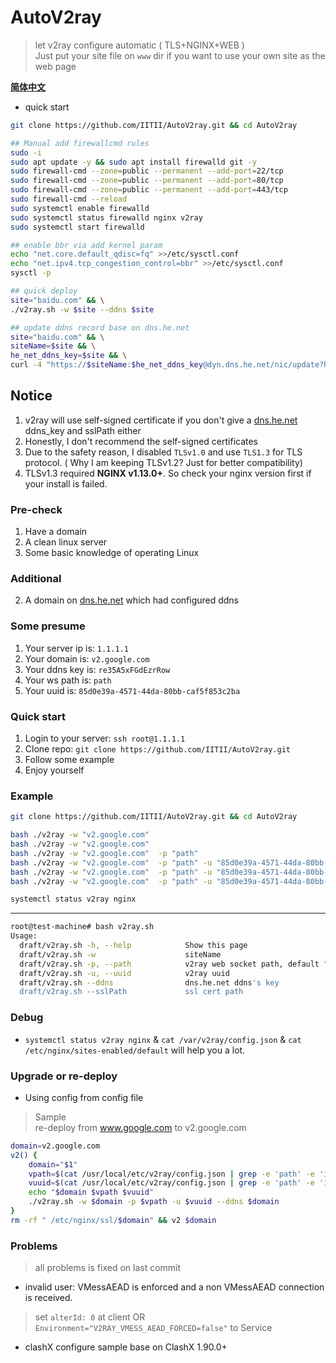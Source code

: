 # AutoV2ray
> let v2ray configure automatic ( TLS+NGINX+WEB )  
> Just put your site file on `www` dir if you want to use your own site as the web page    

**[简体中文](https://iitii.github.io/2020/02/08/1/)**

* quick start
```bash
git clone https://github.com/IITII/AutoV2ray.git && cd AutoV2ray

## Manual add firewallcmd rules
sudo -i
sudo apt update -y && sudo apt install firewalld git -y
sudo firewall-cmd --zone=public --permanent --add-port=22/tcp
sudo firewall-cmd --zone=public --permanent --add-port=80/tcp
sudo firewall-cmd --zone=public --permanent --add-port=443/tcp
sudo firewall-cmd --reload
sudo systemctl enable firewalld
sudo systemctl status firewalld nginx v2ray
sudo systemctl start firewalld

## enable bbr via add kernel param
echo "net.core.default_qdisc=fq" >>/etc/sysctl.conf
echo "net.ipv4.tcp_congestion_control=bbr" >>/etc/sysctl.conf
sysctl -p

## quick deploy
site="baidu.com" && \
./v2ray.sh -w $site --ddns $site

## update ddns record base on dns.he.net
site="baidu.com" && \
siteName=$site && \
he_net_ddns_key=$site && \
curl -4 "https://$siteName:$he_net_ddns_key@dyn.dns.he.net/nic/update?hostname=$siteName"
```

## Notice
1. v2ray will use self-signed certificate if you don't give a [dns.he.net](https://dns.he.net) ddns_key and sslPath either
2. Honestly, I don't recommend the self-signed certificates
3. Due to the safety reason, I disabled `TLSv1.0` and use `TLS1.3` for TLS protocol. ( Why I am keeping TLSv1.2? Just for better compatibility)
4. TLSv1.3 required **NGINX v1.13.0+**. So check your nginx version first if your install is failed.

### Pre-check
1. Have a domain
3. A clean linux server
4. Some basic knowledge of operating Linux

### Additional
2. A domain on [dns.he.net](http://dns.he.net) which had configured ddns

### Some presume
1. Your server ip is: `1.1.1.1`
2. Your domain is: `v2.google.com`
3. Your ddns key is: `re35A5xFGdEzrRow`
4. Your ws path is: `path`
5. Your uuid is: `85d0e39a-4571-44da-80bb-caf5f853c2ba`

### Quick start
1. Login to your server: `ssh root@1.1.1.1`
2. Clone repo: `git clone https://github.com/IITII/AutoV2ray.git`
3. Follow some example
4. Enjoy yourself
### Example

```bash
git clone https://github.com/IITII/AutoV2ray.git && cd AutoV2ray

bash ./v2ray -w "v2.google.com"
bash ./v2ray -w "v2.google.com" 
bash ./v2ray -w "v2.google.com"  -p "path"
bash ./v2ray -w "v2.google.com"  -p "path" -u "85d0e39a-4571-44da-80bb-caf5f853c2ba" 
bash ./v2ray -w "v2.google.com"  -p "path" -u "85d0e39a-4571-44da-80bb-caf5f853c2ba" --ddns "re35A5xFGdEzrRow"
bash ./v2ray -w "v2.google.com"  -p "path" -u "85d0e39a-4571-44da-80bb-caf5f853c2ba" --sslPath "/etc/nginx/ssl"

systemctl status v2ray nginx
```
----

```bash
root@test-machine# bash v2ray.sh
Usage:
  draft/v2ray.sh -h, --help            Show this page
  draft/v2ray.sh -w                    siteName
  draft/v2ray.sh -p, --path            v2ray web socket path, default "/bin/date +"%S" | /usr/bin/base64"
  draft/v2ray.sh -u, --uuid            v2ray uuid
  draft/v2ray.sh --ddns                dns.he.net ddns's key
  draft/v2ray.sh --sslPath             ssl cert path
```
### Debug
* `systemctl status v2ray nginx` & `cat /var/v2ray/config.json` & `cat /etc/nginx/sites-enabled/default` will help you a lot.

### Upgrade or re-deploy

* Using config from config file

> Sample  
> re-deploy from www.google.com to v2.google.com  

```bash
domain=v2.google.com
v2() {
    domain="$1"
    vpath=$(cat /usr/local/etc/v2ray/config.json | grep -e 'path' -e 'id' | awk -v FS='"' '{print $4}' | grep '/' | sed 's/\///g')
    vuuid=$(cat /usr/local/etc/v2ray/config.json | grep -e 'path' -e 'id' | awk -v FS='"' '{print $4}' | grep '/' -v)
    echo "$domain $vpath $vuuid"
    ./v2ray.sh -w $domain -p $vpath -u $vuuid --ddns $domain
}
rm -rf " /etc/nginx/ssl/$domain" && v2 $domain
```

### Problems
> all problems is fixed on last commit  

* invalid user: VMessAEAD is enforced and a non VMessAEAD connection is received.
> set `alterId: 0` at client OR `Environment="V2RAY_VMESS_AEAD_FORCED=false"` to Service
* clashX configure sample base on ClashX 1.90.0+
